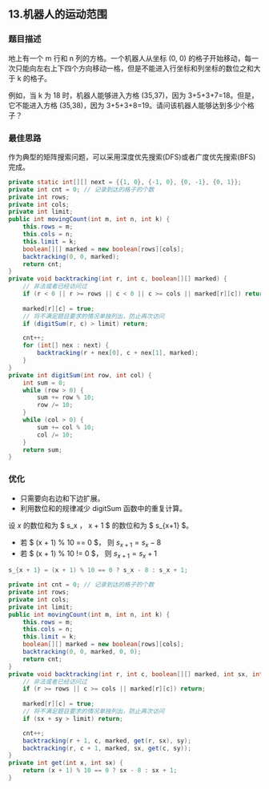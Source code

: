 ## 13.机器人的运动范围
### 题目描述
地上有一个 m 行和 n 列的方格。一个机器人从坐标 (0, 0) 的格子开始移动，每一次只能向左右上下四个方向移动一格，但是不能进入行坐标和列坐标的数位之和大于 k 的格子。

例如，当 k 为 18 时，机器人能够进入方格 (35,37)，因为 3+5+3+7=18。但是，它不能进入方格 (35,38)，因为 3+5+3+8=19。请问该机器人能够达到多少个格子？

### 最佳思路
作为典型的矩阵搜索问题，可以采用深度优先搜索(DFS)或者广度优先搜索(BFS)完成。

```java
private static int[][] next = {{1, 0}, {-1, 0}, {0, -1}, {0, 1}};
private int cnt = 0; // 记录到达的格子的个数
private int rows;    
private int cols;
private int limit;
public int movingCount(int m, int n, int k) {
    this.rows = m;
    this.cols = n;
    this.limit = k;
    boolean[][] marked = new boolean[rows][cols];
    backtracking(0, 0, marked);
    return cnt;
}
private void backtracking(int r, int c, boolean[][] marked) {
    // 非法或者已经访问过
    if (r < 0 || r >= rows || c < 0 || c >= cols || marked[r][c]) return;
    
    marked[r][c] = true;
    // 将不满足题目要求的情况单独列出，防止再次访问
    if (digitSum(r, c) > limit) return;

    cnt++;
    for (int[] nex : next) {
        backtracking(r + nex[0], c + nex[1], marked);
    }
}
private int digitSum(int row, int col) {
    int sum = 0;
    while (row > 0) {
        sum += row % 10;
        row /= 10;
    }
    while (col > 0) {
        sum += col % 10;
        col /= 10;
    }
    return sum;
}
```
### 优化
- 只需要向右边和下边扩展。
- 利用数位和的规律减少 digitSum 函数中的重复计算。

设 $x$ 的数位和为 $ s_x $，$ x + 1 $ 的数位和为 $ s_{x+1} $。
- 若 $ (x + 1) % 10 == 0 $， 则 $s_{x + 1} = s_x - 8$
- 若 $ (x + 1) % 10 != 0 $， 则 $s_{x + 1} = s_x + 1$

```java
s_{x + 1} = (x + 1) % 10 == 0 ? s_x - 8 : s_x + 1; 
```
```java
private int cnt = 0; // 记录到达的格子的个数
private int rows;    
private int cols;
private int limit;
public int movingCount(int m, int n, int k) {
    this.rows = m;
    this.cols = n;
    this.limit = k;
    boolean[][] marked = new boolean[rows][cols];
    backtracking(0, 0, marked, 0, 0);
    return cnt;
}
private void backtracking(int r, int c, boolean[][] marked, int sx, int sy) {
    // 非法或者已经访问过
    if (r >= rows || c >= cols || marked[r][c]) return;
    
    marked[r][c] = true;
    // 将不满足题目要求的情况单独列出，防止再次访问
    if (sx + sy > limit) return;

    cnt++;
    backtracking(r + 1, c, marked, get(r, sx), sy);
    backtracking(r, c + 1, marked, sx, get(c, sy));
}
private int get(int x, int sx) {
    return (x + 1) % 10 == 0 ? sx - 8 : sx + 1;
} 
```